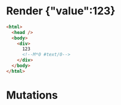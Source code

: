 # Render {"value":123}
```html
<html>
  <head />
  <body>
    <div>
      123
      <!--M*0 #text/0-->
    </div>
  </body>
</html>
```

# Mutations
```

```